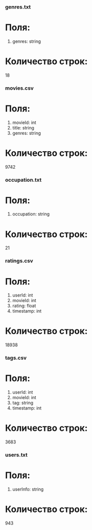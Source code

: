 ### genres.txt
# Поля:
1. genres: string
# Количество строк:
18

### movies.csv
# Поля:
1. movieId: int
2. title: string
3. genres: string
# Количество строк:
9742

### occupation.txt
# Поля:
1. occupation: string
# Количество строк:
21

### ratings.csv
# Поля:
1. userId: int
2. movieId: int
3. rating: float
4. timestamp: int
# Количество строк:
18938

### tags.csv
# Поля:
1. userId: int
2. movieId: int
3. tag: string
4. timestamp: int
# Количество строк:
3683

### users.txt
# Поля:
1. userInfo: string
# Количество строк:
943
